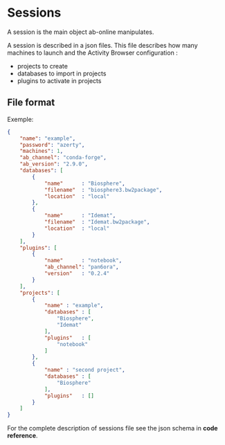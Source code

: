 # Sessions

A session is the main object ab-online manipulates.

A session is described in a json files. This file describes how many machines to launch and the Activity Browser configuration :
- projects to create
- databases to import in projects
- plugins to activate in projects

## File format

Exemple:

```json
{
    "name": "example",
    "password": "azerty",
    "machines": 1,
    "ab_channel": "conda-forge",
    "ab_version": "2.9.0",
    "databases": [
        {   
            "name"      : "Biosphere",
            "filename"  : "biosphere3.bw2package",
            "location"  : "local"
        },
        {   
            "name"      : "Idemat",
            "filename"  : "Idemat.bw2package",
            "location"  : "local"
        }
    ],
    "plugins": [
        {   
            "name"      : "notebook",
            "ab_channel": "pan6ora",
            "version"   : "0.2.4"
        }
    ],
    "projects": [
        { 
            "name" : "example",
            "databases" : [
                "Biosphere",
                "Idemat"
            ],
            "plugins"   : [
                "notebook"
            ]
        },
        { 
            "name" : "second project",
            "databases" : [
                "Biosphere"
            ],
            "plugins"   : []
        }
    ]
}
```

For the complete description of sessions file see the json schema in **code reference**.